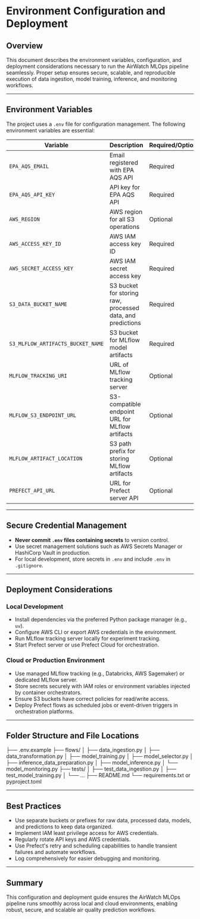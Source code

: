 # Environment Configuration and Deployment

## Overview

This document describes the environment variables, configuration, and deployment considerations necessary to run the AirWatch MLOps pipeline seamlessly. Proper setup ensures secure, scalable, and reproducible execution of data ingestion, model training, inference, and monitoring workflows.

---

## Environment Variables

The project uses a `.env` file for configuration management. The following environment variables are essential:

| Variable                      | Description                                         | Required/Optional | Notes                             |
|-------------------------------|-----------------------------------------------------|------------------|----------------------------------|
| `EPA_AQS_EMAIL`                | Email registered with EPA AQS API                   | Required         | Used for API authentication      |
| `EPA_AQS_API_KEY`              | API key for EPA AQS API                              | Required         | Used for API authentication      |
| `AWS_REGION`                  | AWS region for all S3 operations                     | Optional         | Defaults to `us-east-1`           |
| `AWS_ACCESS_KEY_ID`           | AWS IAM access key ID                                | Required         | For programmatic AWS access       |
| `AWS_SECRET_ACCESS_KEY`       | AWS IAM secret access key                            | Required         | For programmatic AWS access       |
| `S3_DATA_BUCKET_NAME`         | S3 bucket for storing raw, processed data, and predictions | Required         | Bucket must have correct policies |
| `S3_MLFLOW_ARTIFACTS_BUCKET_NAME` | S3 bucket for MLflow model artifacts              | Required         | Separate bucket recommended       |
| `MLFLOW_TRACKING_URI`         | URL of MLflow tracking server                        | Optional         | Defaults to local server           |
| `MLFLOW_S3_ENDPOINT_URL`      | S3-compatible endpoint URL for MLflow artifacts      | Optional         | Usually defaults to AWS S3 endpoint|
| `MLFLOW_ARTIFACT_LOCATION`    | S3 path prefix for storing MLflow artifacts          | Optional         | Example: `s3://your-bucket/artifacts` |
| `PREFECT_API_URL`             | URL for Prefect server API                            | Optional         | If using Prefect Cloud or Server  |

---

## Secure Credential Management

- **Never commit `.env` files containing secrets** to version control.
- Use secret management solutions such as AWS Secrets Manager or HashiCorp Vault in production.
- For local development, store secrets in `.env` and include `.env` in `.gitignore`.

---

## Deployment Considerations

### Local Development

- Install dependencies via the preferred Python package manager (e.g., `uv`).
- Configure AWS CLI or export AWS credentials in the environment.
- Run MLflow tracking server locally for experiment tracking.
- Start Prefect server or use Prefect Cloud for orchestration.

### Cloud or Production Environment

- Use managed MLflow tracking (e.g., Databricks, AWS Sagemaker) or dedicated MLflow server.
- Store secrets securely with IAM roles or environment variables injected by container orchestrators.
- Ensure S3 buckets have correct policies for read/write access.
- Deploy Prefect flows as scheduled jobs or event-driven triggers in orchestration platforms.

---

## Folder Structure and File Locations

├── .env.example
├── flows/
│ ├── data_ingestion.py
│ ├── data_transformation.py
│ ├── model_training.py
│ ├── model_selector.py
│ ├── inference_data_preparation.py
│ ├── model_inference.py
│ └── model_monitoring.py
├── tests/
│ ├── test_data_ingestion.py
│ ├── test_model_training.py
│ └── ...
├── README.md
└── requirements.txt or pyproject.toml

---

## Best Practices

- Use separate buckets or prefixes for raw data, processed data, models, and predictions to keep data organized.
- Implement IAM least privilege access for AWS credentials.
- Regularly rotate API keys and AWS credentials.
- Use Prefect's retry and scheduling capabilities to handle transient failures and automate workflows.
- Log comprehensively for easier debugging and monitoring.

---

## Summary

This configuration and deployment guide ensures the AirWatch MLOps pipeline runs smoothly across local and cloud environments, enabling robust, secure, and scalable air quality prediction workflows.
